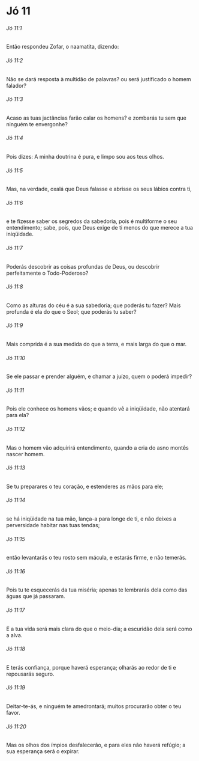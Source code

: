 # Jó 11

###### Jó 11:1

Então respondeu Zofar, o naamatita, dizendo:

###### Jó 11:2

Não se dará resposta à multidão de palavras? ou será justificado o homem falador?

###### Jó 11:3

Acaso as tuas jactâncias farão calar os homens? e zombarás tu sem que ninguém te envergonhe?

###### Jó 11:4

Pois dizes: A minha doutrina é pura, e limpo sou aos teus olhos.

###### Jó 11:5

Mas, na verdade, oxalá que Deus falasse e abrisse os seus lábios contra ti,

###### Jó 11:6

e te fizesse saber os segredos da sabedoria, pois é multiforme o seu entendimento; sabe, pois, que Deus exige de ti menos do que merece a tua iniqüidade.

###### Jó 11:7

Poderás descobrir as coisas profundas de Deus, ou descobrir perfeitamente o Todo-Poderoso?

###### Jó 11:8

Como as alturas do céu é a sua sabedoria; que poderás tu fazer? Mais profunda é ela do que o Seol; que poderás tu saber?

###### Jó 11:9

Mais comprida é a sua medida do que a terra, e mais larga do que o mar.

###### Jó 11:10

Se ele passar e prender alguém, e chamar a juízo, quem o poderá impedir?

###### Jó 11:11

Pois ele conhece os homens vãos; e quando vê a iniqüidade, não atentará para ela?

###### Jó 11:12

Mas o homem vão adquirirá entendimento, quando a cria do asno montês nascer homem.

###### Jó 11:13

Se tu preparares o teu coração, e estenderes as mãos para ele;

###### Jó 11:14

se há iniqüidade na tua mão, lança-a para longe de ti, e não deixes a perversidade habitar nas tuas tendas;

###### Jó 11:15

então levantarás o teu rosto sem mácula, e estarás firme, e não temerás.

###### Jó 11:16

Pois tu te esquecerás da tua miséria; apenas te lembrarás dela como das águas que já passaram.

###### Jó 11:17

E a tua vida será mais clara do que o meio-dia; a escuridão dela será como a alva.

###### Jó 11:18

E terás confiança, porque haverá esperança; olharás ao redor de ti e repousarás seguro.

###### Jó 11:19

Deitar-te-ás, e ninguém te amedrontará; muitos procurarão obter o teu favor.

###### Jó 11:20

Mas os olhos dos ímpios desfalecerão, e para eles não haverá refúgio; a sua esperança será o expirar.

